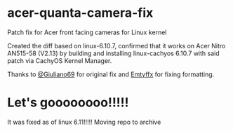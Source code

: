 # acer-quanta-camera-fix
Patch fix for Acer front facing cameras for Linux kernel

Created the diff based on linux-6.10.7, confirmed that it works on Acer Nitro AN515-58 (V2.13) by building and installing linux-cachyos 6.10.7 with said patch via CachyOS Kernel Manager.

Thanks to [@Giuliano69](https://www.github.com/giuliano69) for original fix and [Emtyffx](https://www.github.com/Emtyffx) for fixing formatting.

# Let's goooooooo!!!!!
It was fixed as of linux 6.11!!!!! Moving repo to archive
